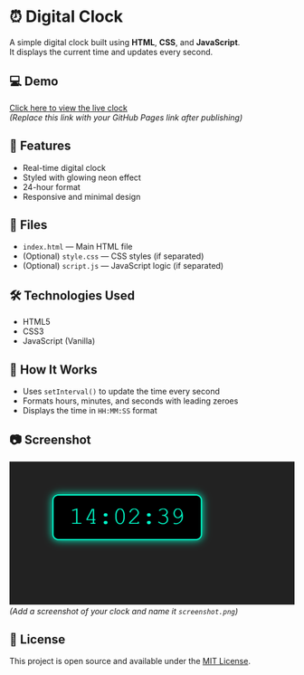 # ⏰ Digital Clock

A simple digital clock built using **HTML**, **CSS**, and **JavaScript**.  
It displays the current time and updates every second.

## 💻 Demo

[Click here to view the live clock](https://your-username.github.io/digital-clock/)  
*(Replace this link with your GitHub Pages link after publishing)*

## 🚀 Features

- Real-time digital clock
- Styled with glowing neon effect
- 24-hour format
- Responsive and minimal design

## 📁 Files

- `index.html` — Main HTML file
- (Optional) `style.css` — CSS styles (if separated)
- (Optional) `script.js` — JavaScript logic (if separated)

## 🛠 Technologies Used

- HTML5
- CSS3
- JavaScript (Vanilla)

## 🧠 How It Works

- Uses `setInterval()` to update the time every second
- Formats hours, minutes, and seconds with leading zeroes
- Displays the time in `HH:MM:SS` format

## 📷 Screenshot

![Digital Clock Screenshot](screenshot.PNG)  
*(Add a screenshot of your clock and name it `screenshot.png`)*

## 📜 License

This project is open source and available under the [MIT License](LICENSE).
